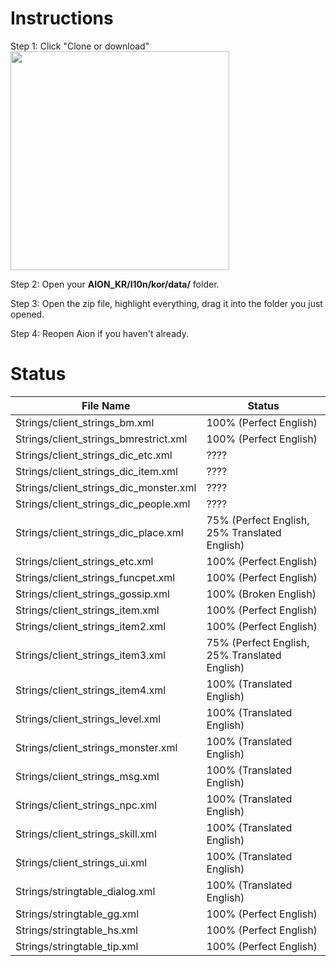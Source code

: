 # Instructions

Step 1: Click "Clone or download"  
<img src="https://i.imgur.com/uDKzibG.png" width="350"/>

Step 2: Open your **AION_KR/l10n/kor/data/** folder.  

Step 3: Open the zip file, highlight everything, drag it into the folder you just opened.  

Step 4: Reopen Aion if you haven't already.  

# Status 

File Name | Status
-------------------------- | --------------------------  
Strings/client_strings_bm.xml | 100% (Perfect English)  
Strings/client_strings_bmrestrict.xml | 100% (Perfect English)  
Strings/client_strings_dic_etc.xml | ????  
Strings/client_strings_dic_item.xml | ????  
Strings/client_strings_dic_monster.xml | ????  
Strings/client_strings_dic_people.xml | ????  
Strings/client_strings_dic_place.xml | 75% (Perfect English, 25% Translated English)  
Strings/client_strings_etc.xml | 100% (Perfect English)  
Strings/client_strings_funcpet.xml | 100% (Perfect English)  
Strings/client_strings_gossip.xml | 100% (Broken English)  
Strings/client_strings_item.xml | 100% (Perfect English)  
Strings/client_strings_item2.xml | 100% (Perfect English) 
Strings/client_strings_item3.xml | 75% (Perfect English, 25% Translated English)  
Strings/client_strings_item4.xml | 100% (Translated English)  
Strings/client_strings_level.xml | 100% (Translated English)  
Strings/client_strings_monster.xml | 100% (Translated English)  
Strings/client_strings_msg.xml | 100% (Translated English)  
Strings/client_strings_npc.xml | 100% (Translated English)  
Strings/client_strings_skill.xml | 100% (Translated English)  
Strings/client_strings_ui.xml | 100% (Translated English)  
Strings/stringtable_dialog.xml | 100% (Translated English)  
Strings/stringtable_gg.xml | 100% (Perfect English)  
Strings/stringtable_hs.xml | 100% (Perfect English)  
Strings/stringtable_tip.xml | 100% (Perfect English)  
